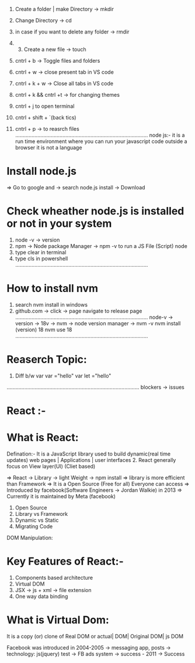 1. Create a folder | make Directory -> mkdir <foldername>
2. Change Directory -> cd <foldername>
3. in case if you want to delete any folder -> rmdir <foldername>
4. 3. Create a new file -> touch <foldername>


1. cntrl + b -> Toggle files and folders 
2. cntrl + w -> close present tab in VS code
3. cntrl + k + w -> Close all tabs in VS code
4. cntrl + k && cntrl +t -> for changing themes
5. cntrl + j to open terminal 
6. cntrl + shift + `(back tics)
7. cntrl + p -> to reasrch files
..........................................................................................
node js:- it is a run time environment where you can run your javascript code outside a browser it is not a language
# Install node.js 
=> Go to google and -> search node.js install -> Download 
# Check wheather node.js is installed or not in your system 
1. node -v -> version
2. npm -> Node package Manager -> npm -v 
to run a JS File (Script) node <filename>
3. type clear in terminal 
4. type cls in powershell
..........................................................................................
# How to install nvm 
1. search nvm install in windows
2. github.com -> click -> page navigate to release page 
..........................................................................................
node-v ->  version -> 18v -> nvm ->  node version manager -> nvm -v
nvm install (version) 18
nvm use 18
..........................................................................................

# Reaserch Topic:
1. Diff b/w
var var ="hello"
var let ="hello"

..........................................................................................
blockers -> issues
# React :-
# What is React:
Defination:- It is a JavaScript library used to build dynamic(real time updates) web pages | Applications | user interfaces
2. React generally focus on View layer(UI) (Cliet based)

=> React -> Library -> light Weight -> npm install <package name>
=> library is more efficient than Framework
=> It is a Open Source (Free for all) Everyone can access
=> Introduced by facebook(Software Engineers -> Jordan Walkie) in 2013
=> Currently it is maintained by Meta (facebook)

1. Open Source
2. Library vs Framework
3. Dynamic vs Static
4. Migrating Code


DOM Manipulation:
# Key Features of React:-
1. Components based architecture
2. Virtual DOM
3. JSX -> js + xml -> file extension
4. One way data binding
# What is Virtual Dom:
It is a copy (or) clone of Real DOM or actual| DOM| Original DOM| js DOM

Facebook was introduced in 2004-2005 -> messaging app, posts -> technology: js(jquery)
test -> FB ads system  -> success - 2011 -> Success




